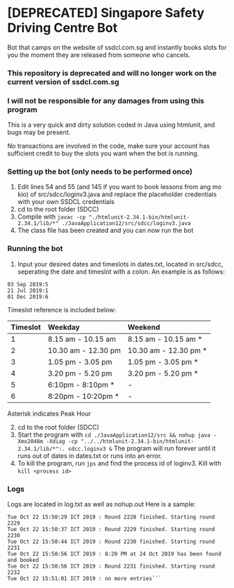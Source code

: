 # [DEPRECATED] Singapore Safety Driving Centre Bot
Bot that camps on the website of ssdcl.com.sg and instantly books slots for you the moment they are released from someone who cancels.
### This repository is deprecated and will no longer work on the current version of ssdcl.com.sg
### I will not be responsible for any damages from using this program
This is a very quick and dirty solution coded in Java using htmlunit, and bugs may be present.

No transactions are involved in the code, make sure your account has sufficient credit to buy the slots you want when the bot is running.

### Setting up the bot (only needs to be performed once)
1. Edit lines 54 and 55 (and 145 if you want to book lessons from ang mo kio) of src/sdcc/loginv3.java and replace the placeholder credentials with your own SSDCL credentials
2. cd to the root folder (SDCC)
3. Compile with `javac -cp "./htmlunit-2.34.1-bin/htmlunit-2.34.1/lib/*" ./JavaApplication12/src/sdcc/loginv3.java`
4. The class file has been created and you can now run the bot

### Running the bot
1. Input your desired dates and timeslots in dates.txt, located in src/sdcc, seperating the date and timeslot with a colon. An example is as follows:
```
03 Sep 2019:5
21 Jul 2019:1
01 Dec 2019:6
```
Timeslot reference is included below:

| Timeslot| Weekday | Weekend  |
| :------------- |:-------------|:-----|
| 1| 8.15 am - 10.15 am | 8.15 am - 10.15 am * |
| 2| 10.30 am - 12.30 pm |10.30 am - 12.30 pm * |
| 3 | 1.05 pm - 3.05 pm | 1.05 pm - 3.05 pm * |
| 4 | 3.20 pm - 5.20 pm  | 3.20 pm - 5.20 pm * |
| 5 | 6:10pm - 8:10pm * | - |
| 6 | 8:20pm - 10:20pm * | - |

Asterisk indicates Peak Hour

2. cd to the root folder (SDCC)
3. Start the program with `cd ./JavaApplication12/src && nohup java -Xmx2048m -Xdiag -cp "../../htmlunit-2.34.1-bin/htmlunit-2.34.1/lib/*":. sdcc.loginv3 &` The program will run forever until it runs out of dates in dates.txt or runs into an error.
4. To kill the program, run `jps` and find the process id of loginv3. Kill with `kill <process id>`


### Logs
Logs are located in log.txt as well as nohup.out
Here is a sample:
```Tue Oct 22 15:50:22 ICT 2019 : Round 2227 finished. Starting round 2228
Tue Oct 22 15:50:29 ICT 2019 : Round 2228 finished. Starting round 2229
Tue Oct 22 15:50:37 ICT 2019 : Round 2229 finished. Starting round 2230
Tue Oct 22 15:50:44 ICT 2019 : Round 2230 finished. Starting round 2231
Tue Oct 22 15:50:56 ICT 2019 : 8:20 PM at 24 Oct 2019 has been found and booked
Tue Oct 22 15:50:56 ICT 2019 : Round 2231 finished. Starting round 2232
Tue Oct 22 15:51:01 ICT 2019 : no more entries```
